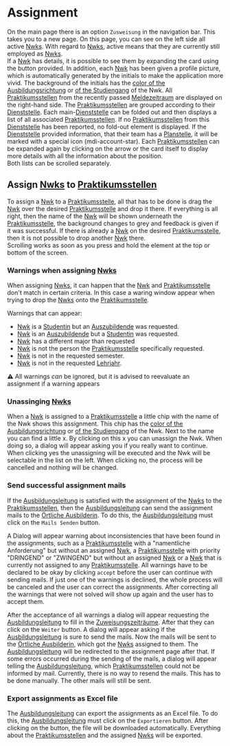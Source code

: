 # Assignment

On the main page there is an option `Zusweisung` in the navigation bar.
This takes you to a new page.
On this page, you can see on the left side all active [Nwks](./../glossary.md#nwk). 
With regard to [Nwks](./../glossary.md#nwk), active means that they are currently still employed as [Nwks](./../glossary.md#nwk).  
If a [Nwk](./../glossary.md#nwk) has details, it is possible to see them by expanding the card using the button provided.
In addition, each [Nwk](./../glossary.md#nwk) has been given a profile picture, 
which is automatically generated by the initials to make the application more vivid. 
The background of the initials has the [color of the Ausbildungsrichtung](../documentation/architecture/colorpalette.md#colors-of-ausbildungsrichtung) or [of the Studiengang](../documentation/architecture/colorpalette.md#colors-of-studiengang) of the Nwk.
All [Praktikumsstellen](./../glossary.md#praktikumsstelle) from the recently passed [Meldezeitraum](../glossary.md#meldezeitraum) are displayed on the right-hand side. 
The [Praktikumsstellen](./../glossary.md#praktikumsstelle) are grouped according to their [Dienststelle](../glossary.md#dienststelle).
Each main-[Dienststelle](../glossary.md#dienststelle) can be folded out and then displays a list of all associated [Praktikumsstellen](./../glossary.md#praktikumsstelle). 
If no [Praktikumsstellen](./../glossary.md#praktikumsstelle) from this [Dienststelle](../glossary.md#dienststelle) has been reported, no fold-out element is displayed.
If the [Dienststelle](../glossary.md#dienststelle) provided information, that their team has a [Planstelle](../glossary.md#planstelle),
it will be marked with a special icon (mdi-account-star).
Each [Praktikumsstellen](./../glossary.md#praktikumsstelle) can be expanded again by clicking on the arrow or the card itself to display more details with all the information about the position.  
Both lists can be scrolled separately.

## Assign [Nwks](./../glossary.md#nwk) to [Praktikumsstellen](./../glossary.md#praktikumsstelle)

To assign a [Nwk](./../glossary.md#nwk) to a [Praktikumsstelle](./../glossary.md#praktikumsstelle),
all that has to be done is drag the [Nwk](./../glossary.md#nwk) over the desired [Praktikumsstelle](./../glossary.md#praktikumsstelle) and drop it there.
If everything is all right, then the name of the [Nwk](./../glossary.md#nwk) will be shown underneath the [Praktikumsstelle](./../glossary.md#praktikumsstelle),
 the background changes to grey and feedback is given if it was successful.
If there is already a [Nwk](./../glossary.md#nwk) on the desired [Praktikumsstelle](./../glossary.md#praktikumsstelle),
then it is not possible to drop another [Nwk](./../glossary.md#nwk) there.  
Scrolling works as soon as you press and hold the element at the top or bottom of the screen.

### Warnings when assigning [Nwks](./../glossary.md#nwk)

When assigning [Nwks](./../glossary.md#nwk), it can happen that the [Nwk](./../glossary.md#nwk) and [Praktikumsstelle](./../glossary.md#praktikumsstelle) don't match in certain criteria.
In this case a waring window appear when trying to drop the [Nwks](./../glossary.md#nwk) onto the [Praktikumsstelle](./../glossary.md#praktikumsstelle).

Warnings that can appear:
- [Nwk](./../glossary.md#nwk) is a [Studentin](./../glossary.md#studentin) but an [Auszubildende](./../glossary.md#auszubildende) was requested.
- [Nwk](./../glossary.md#nwk) is an [Auszubildende](./../glossary.md#auszubildende) but a [Studentin](./../glossary.md#studentin) was requested.
- [Nwk](./../glossary.md#nwk) has a different major than requested
- [Nwk](./../glossary.md#nwk) is not the person the [Praktikumsstelle](./../glossary.md#praktikumsstelle) specifically requested.
- [Nwk](./../glossary.md#nwk) is not in the requested semester.
- [Nwk](./../glossary.md#nwk) is not in the requested [Lehrjahr](./../glossary.md#lehrjahr).

**⚠** All warnings *can* be ignored, but it is advised to reevaluate an assignment if a warning appears

### Unassinging [Nwks](./../glossary.md#nwk)
When a [Nwk](./../glossary.md#nwk) is assigned to a [Praktikumsstelle](./../glossary.md#praktikumsstelle) a little chip with the name of the Nwk shows this assignment.
This chip has the [color of the Ausbildungsrichtung](../documentation/architecture/colorpalette.md#colors-of-ausbildungsrichtung) or [of the Studiengang](../documentation/architecture/colorpalette.md#colors-of-studiengang) of the Nwk.
Next to the name you can find a little x. By clicking on this x you can unassign the Nwk. When doing so,
a dialog will appear asking you if you really want to continue. When clicking yes the unassigning will be executed
and the Nwk will be selectable in the list on the left. When clicking no, the process will be cancelled and
nothing will be changed.

### Send successful assignment mails
If the [Ausbildungsleitung](./../glossary.md#örtliche-ausbildungsleitung) is satisfied with the assignment of the [Nwks](./../glossary.md#nwk) to the [Praktikumsstellen](./../glossary.md#praktikumsstelle),
then the [Ausbildungsleitung](./../glossary.md#örtliche-ausbildungsleitung) can send the assignment mails to the [Örtliche Ausbilderin](./../glossary.md#örtliche-ausbilderin).
To do this, the [Ausbildungsleitung](./../glossary.md#örtliche-ausbildungsleitung) must click on the `Mails Senden` button.

A Dialog will appear warning about inconsistencies that have been found in the assignments, 
such as a [Praktikumsstelle](./../glossary.md#praktikumsstelle) with a "namentliche Anforderung" but without an assigned [Nwk](./../glossary.md#nwk),
a [Praktikumsstelle](./../glossary.md#praktikumsstelle) with priority "DRINGEND" or "ZWINGEND" but without an assigned [Nwk](./../glossary.md#nwk) or 
a [Nwk](./../glossary.md#nwk) that is currently not assigned to any [Praktikumsstelle](./../glossary.md#praktikumsstelle).
All warnings have to be declared to be okay by clicking `accept` before the user can continue with sending mails.
If just one of the warnings is declined, the whole process will be canceled and the user can correct the assignments. 
After correcting all the warnings that were not solved will show up again and the user has to accept them. 

After the acceptance of all warnings a dialog will appear requesting the [Ausbildungsleitung](./../glossary.md#örtliche-ausbildungsleitung) 
to fill in the [Zuweisungszeiträume](./../glossary.md#zuweisungszeitraum). After that they can click on the `Weiter` button.
A dialog will appear asking if the [Ausbildungsleitung](./../glossary.md#örtliche-ausbildungsleitung) is sure to send the mails.
Now the mails will be sent to the [Örtliche Ausbilderin](./../glossary.md#örtliche-ausbilderin), which got the [Nwks](./../glossary.md#nwk) assigned to them.
The [Ausbildungsleitung](./../glossary.md#örtliche-ausbildungsleitung) will be redirected to the assignment page after that.
If some errors occurred during the sending of the mails, a dialog will appear telling the [Ausbildungsleitung](./../glossary.md#örtliche-ausbildungsleitung),
which [Praktikumsstellen](./../glossary.md#praktikumsstelle) could not be informed by mail. Currently, there is no way to resend the mails. 
This has to be done manually.
The other mails will still be sent.

### Export assignments as Excel file
The [Ausbildungsleitung](./../glossary.md#örtliche-ausbildungsleitung) can export the assignments as an Excel file.
To do this, the [Ausbildungsleitung](./../glossary.md#örtliche-ausbildungsleitung) must click on the `Exportieren` button.
After clicking on the button, the file will be downloaded automatically.
Everything about the [Praktikumsstellen](./../glossary.md#praktikumsstelle) and the assigned [Nwks](./../glossary.md#nwk) will be exported.